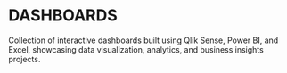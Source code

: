 # DASHBOARDS
Collection of interactive dashboards built using Qlik Sense, Power BI, and Excel, showcasing data visualization, analytics, and business insights projects.

